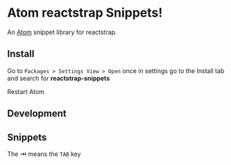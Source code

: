 Atom reactstrap Snippets!
====================================================================================================================================================================

An [Atom](https://atom.io/) snippet library for reactstrap.

Install
-------

Go to `Packages > Settings View > Open` once in settings go to the Install tab and search for **reactstrap-snippets**

Restart Atom

Development
-----------


Snippets
--------

The **⇥** means the `TAB` key
